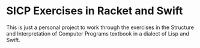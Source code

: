 # SICP Exercises in Racket and Swift

This is just a personal project to work through the exercises in the Structure and Interpretation of Computer Programs textbook in a dialect of Lisp and Swift.